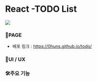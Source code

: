 # React -TODO List

<img src="https://img.shields.io/badge/React-61DAFB?style=flat-square&logo=React&logoColor=black"/>

### 🤖PAGE

- 배포 링크 : https://0huns.github.io/todo/

### 📑UI / UX


### 🛠️주요 기능
